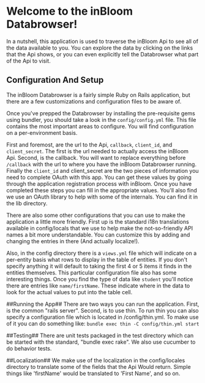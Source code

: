 # Welcome to the inBloom Databrowser! #

In a nutshell, this application is used to traverse the inBloom Api to see all of the data available to you.
You can explore the data by clicking on the links that the Api shows, or you can even explicitly tell
the Databrowser what part of the Api to visit.

## Configuration And Setup ##
The inBloom Databrowser is a fairly simple Ruby on Rails application, but there are a few customizations and
configuration files to be aware of.

Once you've prepped the Databrowser by installing the pre-requisite gems using bundler, you should take
a look in the `config/config.yml` file. This file contains the most important areas to configure. You will
find configuration on a per-environment basis.

First and foremost, are the url to the Api, `callback`, `client_id`, and `client_secret`. The first is the url
needed to actually access the inBloom Api. Second, is the callback. You will want to replace everything before
`/callback` with the url to where you have the inBloom Databrowser running. Finally the `client_id` and
client_secret are the two pieces of information you need to complete OAuth with this app. You can get these
values by going through the application registration process with inBloom. Once you have completed these
steps you can fill in the appropriate values. You'll also find we use an OAuth library to help with some
of the internals. You can find it in the lib directory.

There are also some other configurations that you can use to make the application a little more friendly.
First up is the standard i18n translations available in config/locals that we use to help make the
not-so-friendly API names a bit more understandable. You can customize this by adding and changing
the entries in there (And actually localize!).

Also, in the config directory there is a `views.yml` file which will indicate on a per-entity basis what
rows to display in the table of entities. If you don't specify anything it will default to taking the
first 4 or 5 items it finds in the entities themselves. This particular configuration file also has
some interesting things. Once you find the type of data like `student` you'll notice there are entries
like `name/firstName`. These indicate where in the data to look for the actual values to put into the
table cell.

##Running the App##
There are two ways you can run the application. First, is the common "rails server". Second, is to use thin.
To run thin you can also specify a configuration file which is located in /config/thin.yml. To make use
of it you can do something like: `bundle exec thin -C config/thin.yml start`

##Testing##
There are unit tests packaged in the test directory which can be started with the standard, "bundle exec rake".
We also use cucumber to do behavior tests.

##Localization##
We make use of the localization in the config/locales directory to translate some of the fields that the Api
Would return. Simple things like 'firstName' would be translated to 'First Name', and so on.


